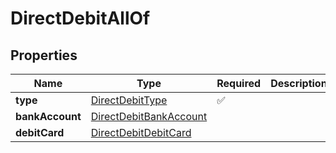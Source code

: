 # DirectDebitAllOf



## Properties

| Name | Type | Required | Description |
| ------------ | ------------- | ------------- | ------------- |
| **type** | [DirectDebitType](DirectDebitType.md) | ✅ |  |
**bankAccount** | [DirectDebitBankAccount](DirectDebitBankAccount.md) |  |  |
**debitCard** | [DirectDebitDebitCard](DirectDebitDebitCard.md) |  |  |


